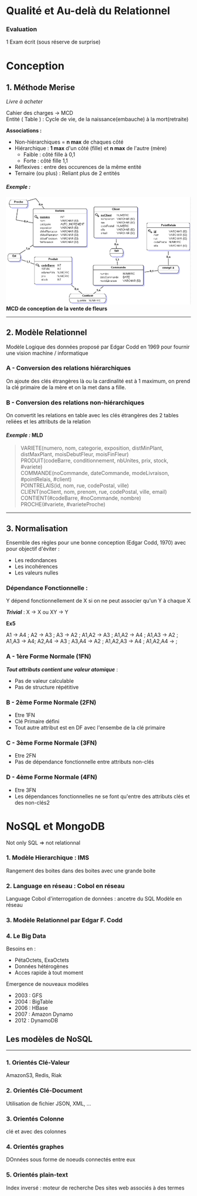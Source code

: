 # Qualité et Au-delà du Relationnel

### Evaluation 

1 Exam écrit (sous réserve de surprise)

# Conception

## **1. Méthode Merise**
*Livre à acheter*

Cahier des charges -> MCD  
Entité ( Table ) : Cycle de vie, de la naissance(embauche) à la mort(retraite)

**Associations :** 
- Non-hiérarchiques = **n max** de chaques côté 
- Hiérarchique : **1 max** d'un côté (fille) et **n max** de l'autre (mère)
    - Faible : côté fille à 0,1
    - Forte : côté fille 1,1
- Réflexives : entre des occurences de la même entité
- Ternaire (ou plus) : Reliant plus de 2 entités

#### *Exemple :*

![ MCD des fleurs ](img/Ex1.PNG )**MCD de conception de la vente de fleurs**

---

## **2. Modèle Relationnel** 

Modèle Logique des données proposé par Edgar Codd en 1969 pour fournir une vision machine / informatique

### **A - Conversion des relations hiérarchiques**
On ajoute des clés étrangères là ou la cardinalité est à 1 maximum, on prend la clé primaire de la mère et on la met dans a fille.

### **B - Conversion des relations non-hiérarchiques**
On convertit les relations en table avec les clés étrangères des 2 tables reliées et les attributs de la relation

#### *Exemple :* MLD
>VARIETE(numero, nom, categorie, exposition, distMinPlant, distMaxPlant, moisDebutFleur, moisFinFleur)  
PRODUIT(codeBarre, conditionnement, nbUnites, prix, stock, #variete)  
COMMANDE(noCommande, dateCommande, modeLivraison, #pointRelais, #client)  
POINTRELAIS(id, nom, rue, codePostal, ville)  
CLIENT(noClient, nom, prenom, rue, codePostal, ville, email)  
CONTIENT(#codeBarre, #noCommande, nombre)  
PROCHE(#variete, #varieteProche)  

---

## **3. Normalisation**
Ensemble des règles pour une bonne conception (Edgar Codd, 1970) avec pour objectif d'éviter :
- Les redondances
- Les incohérences
- Les valeurs nulles

### Dépendance Fonctionnelle : 
Y dépend fonctionnellement de X si on ne peut associer qu'un Y à chaque X

***Trivial*** : X -> X ou XY -> Y 

**Ex5** 

A1 -> A4 ; A2 -> A3 ; A3 -> A2 ; A1,A2 -> A3 ; A1,A2 -> A4 ; A1,A3 -> A2 ; A1,A3 -> A4; A2,A4 -> A3 ; A3,A4 -> A2 ; A1,A2,A3 -> A4 ; A1,A2,A4 ->  ; 

### **A - 1ère Forme Normale (1FN)** 
***Tout attributs contient une valeur atomique*** : 
- Pas de valeur calculable
- Pas de structure répétitive

### **B - 2ème Forme Normale (2FN)**
- Etre 1FN
- Clé Primaire défini
- Tout autre attribut est en DF avec l'ensembe de la clé primaire

### **C - 3ème Forme Normale (3FN)**
- Etre 2FN
- Pas de dépendance fonctionnelle entre attributs non-clés
### **D - 4ème Forme Normale (4FN)**
- Etre 3FN
- Les dépendances fonctionnelles ne se font qu'entre des attributs clés et des non-clés2

# NoSQL et MongoDB

Not only SQL => not relationnal

### 1. **Modèle Hierarchique : IMS** 
Rangement des boites dans des boites avec une grande boite
### 2. **Language en réseau : Cobol en réseau**
Language Cobol d'interrogation de données : ancetre du SQL
Modèle en réseau
### 3. **Modèle Relationnel par Edgar F. Codd**
### 4. **Le Big Data**
Besoins en : 
- PétaOctets, ExaOctets
- Données hétérogènes
- Acces rapide à tout moment

Emergence de nouveaux modèles 
- 2003 : GFS
- 2004 : BigTable
- 2006 : HBase
- 2007 : Amazon Dynamo
- 2012 : DynamoDB

## **Les modèles de NoSQL**
---

### 1. **Orientés Clé-Valeur** 
AmazonS3, Redis, Riak
### 2. **Orientés Clé-Document**
Utilisation de fichier JSON, XML, ...
### 3. **Orientés Colonne**
clé et avec des colonnes 
### 4. **Orientés graphes**
DOnnées sous forme de noeuds connectés entre eux
### 5. **Orientés plain-text**
Index inversé : moteur de recherche
Des sites web associés à des termes